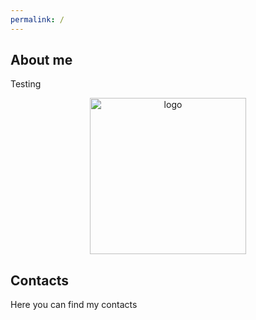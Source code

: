 ```yaml
---
permalink: /
---
```


## About me

Testing



<p align="center"> <img src="https://raw.githubusercontent.com/lodauria/lodauria.github.io/blob/main/_src/logo.jpg?raw=true" alt="logo" height="250"/>  </p>



## Contacts

Here you can find my contacts
